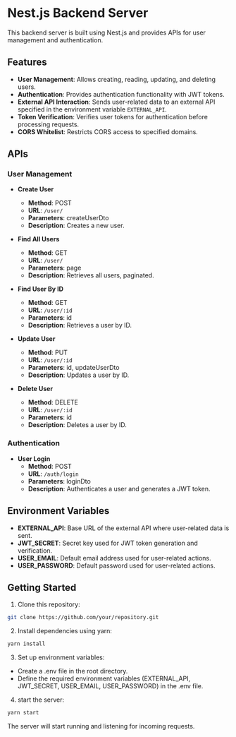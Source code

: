 # Nest.js Backend Server

This backend server is built using Nest.js and provides APIs for user management and authentication.

## Features

- **User Management**: Allows creating, reading, updating, and deleting users.
- **Authentication**: Provides authentication functionality with JWT tokens.
- **External API Interaction**: Sends user-related data to an external API specified in the environment variable `EXTERNAL_API`.
- **Token Verification**: Verifies user tokens for authentication before processing requests.
- **CORS Whitelist**: Restricts CORS access to specified domains.

## APIs

### User Management

- **Create User**

  - **Method**: POST
  - **URL**: `/user/`
  - **Parameters**: createUserDto
  - **Description**: Creates a new user.

- **Find All Users**

  - **Method**: GET
  - **URL**: `/user/`
  - **Parameters**: page
  - **Description**: Retrieves all users, paginated.

- **Find User By ID**

  - **Method**: GET
  - **URL**: `/user/:id`
  - **Parameters**: id
  - **Description**: Retrieves a user by ID.

- **Update User**

  - **Method**: PUT
  - **URL**: `/user/:id`
  - **Parameters**: id, updateUserDto
  - **Description**: Updates a user by ID.

- **Delete User**
  - **Method**: DELETE
  - **URL**: `/user/:id`
  - **Parameters**: id
  - **Description**: Deletes a user by ID.

### Authentication

- **User Login**
  - **Method**: POST
  - **URL**: `/auth/login`
  - **Parameters**: loginDto
  - **Description**: Authenticates a user and generates a JWT token.

## Environment Variables

- **EXTERNAL_API**: Base URL of the external API where user-related data is sent.
- **JWT_SECRET**: Secret key used for JWT token generation and verification.
- **USER_EMAIL**: Default email address used for user-related actions.
- **USER_PASSWORD**: Default password used for user-related actions.

## Getting Started

1. Clone this repository:

```bash
git clone https://github.com/your/repository.git
```

2. Install dependencies using yarn:

```bash
yarn install
```

3. Set up environment variables:

- Create a .env file in the root directory.
- Define the required environment variables (EXTERNAL_API, JWT_SECRET, USER_EMAIL, USER_PASSWORD) in the .env file.

4. start the server:

```bash
yarn start
```

The server will start running and listening for incoming requests.
